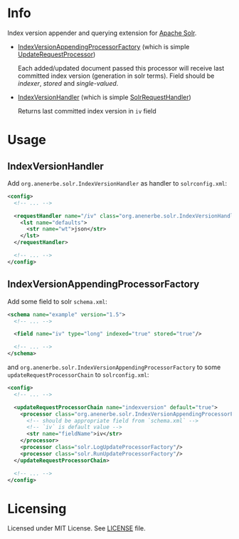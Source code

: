 # Info


Index version appender and querying extension for [Apache Solr][solr].

- [IndexVersionAppendingProcessorFactory](src/java/org/anenerbe/solr/IndexVersionAppendingProcessorFactory.java) (which is simple [UpdateRequestProcessor][solr-urp])

  Each added/updated document passed this processor will receive last committed index version (generation in solr terms).
  Field should be _indexer_, _stored_ and _single-valued_.

- [IndexVersionHandler](src/java/org/anenerbe/solr/IndexVersionHandler.java) (which is simple [SolrRequestHandler][solr-rh])

  Returns last committed index version in `iv` field


[solr]: http://lucene.apache.org/
[solr-urp]: https://github.com/apache/lucene-solr/blob/trunk/solr/core/src/java/org/apache/solr/update/processor/UpdateRequestProcessor.java
[solr-rh]: https://github.com/apache/lucene-solr/blob/trunk/solr/core/src/java/org/apache/solr/request/SolrRequestHandler.java

# Usage

## IndexVersionHandler

Add `org.anenerbe.solr.IndexVersionHandler` as handler to `solrconfig.xml`:

```xml
<config>
  <!-- ... -->

  <requestHandler name="/iv" class="org.anenerbe.solr.IndexVersionHandler">
    <lst name="defaults">
      <str name="wt">json</str>
    </lst>
  </requestHandler>

  <!-- ... -->
</config>
```

## IndexVersionAppendingProcessorFactory

Add some field to solr `schema.xml`:

```xml
<schema name="example" version="1.5">
  <!-- ... -->

  <field name="iv" type="long" indexed="true" stored="true"/>

  <!-- ... -->
</schema>
```

and `org.anenerbe.solr.IndexVersionAppendingProcessorFactory` to some `updateRequestProcessorChain` to `solrconfig.xml`:

```xml
<config>
  <!-- ... -->

  <updateRequestProcessorChain name="indexversion" default="true">
    <processor class="org.anenerbe.solr.IndexVersionAppendingProcessorFactory">
      <!-- should be appropriate field from `schema.xml` -->
      <!-- `iv` is default value -->
      <str name="fieldName">iv</str>
    </processor>
    <processor class="solr.LogUpdateProcessorFactory"/>
    <processor class="solr.RunUpdateProcessorFactory"/>
  </updateRequestProcessorChain>

  <!-- ... -->
</config>
```

# Licensing

Licensed under MIT License. See [LICENSE](LICENSE) file.

